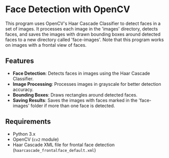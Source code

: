 # Face Detection with OpenCV

This program uses OpenCV's Haar Cascade Classifier to detect faces in a set of images. It processes each image in the 'images' directory, detects faces, and saves the images with drawn bounding boxes around detected faces to a new directory called 'face-images'. Note that this program works on images with a frontal view of faces.

## Features

- **Face Detection**: Detects faces in images using the Haar Cascade Classifier.
- **Image Processing**: Processes images in grayscale for better detection accuracy.
- **Bounding Boxes**: Draws rectangles around detected faces.
- **Saving Results**: Saves the images with faces marked in the 'face-images' folder if more than one face is detected.
  
## Requirements

- Python 3.x
- OpenCV (`cv2` module)
- Haar Cascade XML file for frontal face detection (`haarcascade_frontalface_default.xml`)

